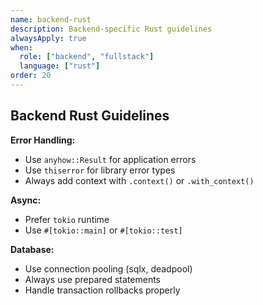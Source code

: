 ```yaml
---
name: backend-rust
description: Backend-specific Rust guidelines
alwaysApply: true
when:
  role: ["backend", "fullstack"]
  language: ["rust"]
order: 20
---
```

## Backend Rust Guidelines

**Error Handling:**
- Use `anyhow::Result` for application errors
- Use `thiserror` for library error types
- Always add context with `.context()` or `.with_context()`

**Async:**
- Prefer `tokio` runtime
- Use `#[tokio::main]` or `#[tokio::test]`

**Database:**
- Use connection pooling (sqlx, deadpool)
- Always use prepared statements
- Handle transaction rollbacks properly
